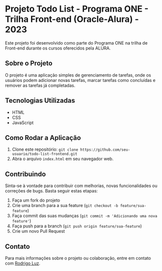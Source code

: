 # Projeto Todo List - Programa ONE - Trilha Front-end (Oracle-Alura) - 2023

Este projeto  foi desenvolvido como parte do Programa ONE na trilha de Front-end durante os cursos oferecidos pela ALURA.

## Sobre o Projeto

O projeto é uma aplicação simples de gerenciamento de tarefas, onde os usuários podem adicionar novas tarefas, marcar tarefas como concluídas e remover as tarefas já completadas.

## Tecnologias Utilizadas

- HTML
- CSS
- JavaScript

## Como Rodar a Aplicação

1. Clone este repositório: `git clone https://github.com/seu-usuario/todo-list-frontend.git`
2. Abra o arquivo `index.html` em seu navegador web.

## Contribuindo

Sinta-se à vontade para contribuir com melhorias, novas funcionalidades ou correções de bugs. Basta seguir estas etapas:

1. Faça um fork do projeto
2. Crie uma branch para a sua feature (`git checkout -b feature/sua-feature`)
3. Faça commit das suas mudanças (`git commit -m 'Adicionando uma nova feature'`)
4. Faça push para a branch (`git push origin feature/sua-feature`)
5. Crie um novo Pull Request

## Contato

Para mais informações sobre o projeto ou colaboração, entre em contato com [Rodrigo Luz](mailto:rodrigoluz999@gmail.com).

